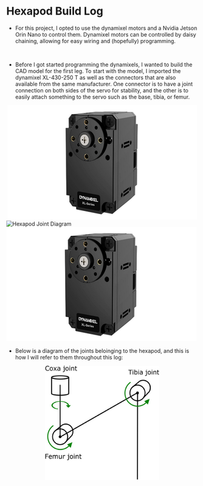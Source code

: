 # Hexapod Build Log

- For this project, I opted to use the dynamixel motors and a Nvidia Jetson Orin Nano to control them. Dynamixel motors can be controlled by daisy chaining, allowing for easy wiring and (hopefully) programming.

<br>

- Before I got started programming the dynamixels, I wanted to build the CAD model for the first leg. To start with the model, I imported the dynamixel XL-430-250 T as well as the connectors that are also available from the same manufacturer. One connector is to have a joint connection on both sides of the servo for stability, and the other is to easily attach something to the servo such as the base, tibia, or femur.

<div style="text-align: center;">
    <img src="media/dynamixel_xl_430.jpg" alt="Dynamixel" width="500" height="300">
</div>


<img src="media/FR11-H101KSet.png" alt="Hexapod Joint Diagram" width="500" height="300">

<img src="media/dynamixel_xl_430.jpg" alt="Hexapod Joint Diagram" width="500" height="300">




<br>

- Below is a diagram of the joints beloinging to the hexapod, and this is how I will refer to them throughout this log:

<div style="text-align: center;">
    <img src="media/hexapod_joint_diagram.jpg" alt="Hexapod Joint Diagram" width="300" height="300">
</div>




